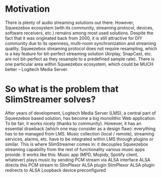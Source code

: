 # Motivation
There is plenty of audio streaming solutions out there. However, Squeezebox ecosystem (with its community, streaming protocol, devices, software receivers, etc.) remains among most used solutions. Despite the fact that it was originated back from 2000, it is still attractive for DIY community due to its openness, multi-room synchronization and streaming quality. Squeezebox streaming protocol does not require resampling, which is a key feature for bit-perfect streaming solution (Airplay, SnapCast, etc. are not bit-perfect as they resample to a predefined sample rate). There is one particular area within Squeezebox ecosystem, which could be MUCH better – Logitech Media Server.

# So what is the problem that SlimStreamer solves?
After years of development, Logitech Media Server (LMS), a central part of Squeezebox based solution, has become a big monolithic Web application.
To be fair, it works nicely (thanks to community).
However, it has an essential drawback (which one may consider as a design flaw): everything has to be managed from LMS. Music collection (local / remote), streaming services, alarms, etc. have to be integrated within LMS through plugins or similar.
This is where SlimStreamer comes in: it decouples Squeezebox streaming capability from the rest of functionality various music apps provide.
It works like this:
Music app (MPD, Mopidy, Spotify client, whatever) plays music by sending PCM stream via ALSA interface
ALSA directs this PCM stream to SlimPlexor ALSA plugin
SlimPlexor ALSA plugin redirects to ALSA Loopback device preconfigured
